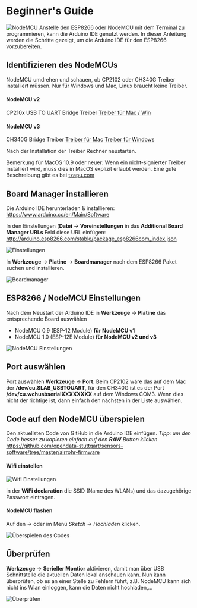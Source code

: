 # Beginner's Guide
![NodeMCU](img/NodeMCU-v2.jpg)
Anstelle den ESP8266 oder NodeMCU mit dem Terminal zu programmieren, kann die Arduino IDE genutzt werden. In dieser Anleitung werden die Schritte gezeigt, um die Arduino IDE für den ESP8266 vorzubereiten.

## Identifizieren des NodeMCUs
NodeMCU umdrehen und schauen, ob CP2102 oder CH340G Treiber installiert müssen.
Nur für Windows und Mac, Linux braucht keine Treiber.

#### NodeMCU v2
CP210x USB TO UART Bridge Treiber
[Treiber für Mac / Win](https://www.silabs.com/products/mcu/Pages/USBtoUARTBridgeVCPDrivers.aspx)

#### NodeMCU v3
CH340G Bridge Treiber
[Treiber für Mac](http://www.wch.cn/download/CH341SER_MAC_ZIP.html)
[Treiber für Windows](http://www.arduined.eu/files/CH341SER.zip)

Nach der Installation der Treiber Rechner neustarten.

Bemerkung für MacOS 10.9 oder neuer: Wenn ein nicht-signierter Treiber installiert wird, muss dies in MacOS explizit erlaubt werden. Eine gute Beschreibung gibt es bei [tzapu.com](https://tzapu.com/making-ch340-ch341-serial-adapters-work-under-el-capitan-os-x/)

## Board Manager installieren
Die Arduino IDE herunterladen & installieren: 
https://www.arduino.cc/en/Main/Software

In den Einstellungen (**Datei** → **Voreinstellungen** in das **Additional Board Manager URLs** Feld diese URL einfügen: http://arduino.esp8266.com/stable/package_esp8266com_index.json 

![Einstellungen](img/Einstellungen.png)

In **Werkzeuge** → **Platine** → **Boardmanager** nach dem ESP8266 Paket suchen und installieren.

![Boardmanager](img/Boardmanager.png)

## ESP8266 / NodeMCU Einstellungen
Nach dem Neustart der Arduino IDE in **Werkzeuge** → **Platine** das entsprechende Board auswählen

- NodeMCU 0.9 (ESP-12 Module) **für NodeMCU v1**
- NodeMCU 1.0 (ESP-12E Module) **für NodeMCU v2 und v3**

![NodeMCU Einstellungen](img/NodeMCU.jpg)

## Port auswählen
Port auswählen **Werkzeuge** → **Port**.
Beim CP2102 wäre das auf dem Mac der **/dev/cu.SLAB_USBTOUART**, für den CH340G ist es der Port **/dev/cu.wchusbserialXXXXXXXX** auf dem Windows COM3. Wenn dies nicht der richtige ist, dann einfach den nächsten in der Liste auswählen.

## Code auf den NodeMCU überspielen
Den aktuellsten Code von GitHub in die Arduino IDE einfügen.
*Tipp: um den Code besser zu kopieren einfach auf den **RAW** Button klicken*
https://github.com/opendata-stuttgart/sensors-software/tree/master/airrohr-firmware

#### Wifi einstellen
![Wifi Einstellungen](img/Wifi.jpg)

in der **WiFi declaration** die SSID (Name des WLANs) und das dazugehörige Passwort eintragen.

#### NodeMCU flashen
Auf den → oder im Menü *Sketch* → *Hochladen* klicken.

![Überspielen des Codes](img/Uberspielen.jpg)

## Überprüfen
**Werkzeuge** → **Serieller Montior** aktivieren, damit man über USB Schnittstelle die aktuellen Daten lokal anschauen kann.
Nun kann überprüfen, ob es an einer Stelle zu Fehlern führt, z.B. NodeMCU kann sich nicht ins Wlan einloggen, kann die Daten nicht hochladen,…

![Überprüfen](img/Uberspielen.jpg)

